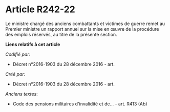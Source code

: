 # Article R242-22

Le ministre chargé des anciens combattants et victimes de guerre remet au Premier ministre un rapport annuel sur la mise en
œuvre de la procédure des emplois réservés, au titre de la présente section.

**Liens relatifs à cet article**

_Codifié par_:

  - Décret n°2016-1903 du 28 décembre 2016 - art.

_Créé par_:

  - Décret n°2016-1903 du 28 décembre 2016 - art.

_Anciens textes_:

  - Code des pensions militaires d'invalidité et de... - art. R413 (Ab)
